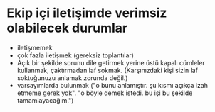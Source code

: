 # Ekip içi iletişimde verimsiz olabilecek durumlar

* iletişmemek
* çok fazla iletişmek (gereksiz toplantılar)
* Açık bir şekilde sorunu dile getirmek yerine üstü kapalı cümleler kullanmak, çaktırmadan laf sokmak. (Karşınızdaki kişi sizin laf soktuğunuzu anlamak zorunda değil.)
* varsayımlarda bulunmak ("o bunu anlamıştır. şu kısmı açıkça izah etmeme gerek yok". "o böyle demek istedi. bu işi bu şekilde tamamlayacağım.")